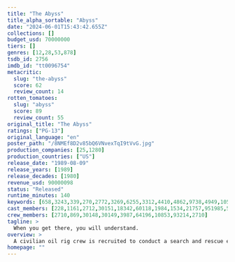 ```yaml
---
title: "The Abyss"
title_alpha_sortable: "Abyss"
date: "2024-06-01T15:43:42.655Z"
collections: []
budget_usd: 70000000
tiers: []
genres: [12,28,53,878]
tsdb_id: 2756
imdb_id: "tt0096754"
metacritic:
  slug: "the-abyss"
  score: 62
  review_count: 14
rotten_tomatoes:
  slug: "abyss"
  score: 89
  review_count: 55
original_title: "The Abyss"
ratings: ["PG-13"]
original_language: "en"
poster_path: "/8NMEf8D2v85bQ6VNvexTqI9tVvG.jpg"
production_companies: [25,1280]
production_countries: ["US"]
release_date: "1989-08-09"
release_years: [1989]
release_decades: [1980]
revenue_usd: 90000098
status: "Released"
runtime_minutes: 140
keywords: [658,3243,339,270,2772,3269,6255,3312,4410,4862,9738,4949,10503,14785,155334,161293,162351,177406,185477,233020]
cast_members: [228,1161,2712,30151,18342,60118,1984,1534,21757,951985,551894,4732,14663,15442,87118,38570,2711]
crew_members: [2710,869,30148,30149,3987,64196,10853,93214,2710]
tagline: >
  When you get there, you will understand.
overview: >
  A civilian oil rig crew is recruited to conduct a search and rescue effort when a nuclear submarine mysteriously sinks. One diver soon finds himself on a spectacular odyssey 25,000 feet below the ocean's surface where he confronts a mysterious force that has the power to change the world or destroy it.
homepage: ""
---
```


